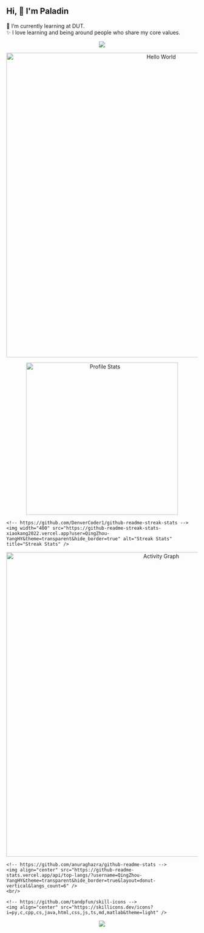 ## Hi, 👋 I'm Paladin  

📙 I’m currently learning at DUT.  
✨ I love learning and being around people who share my core values.

<!-- https://github.com/QingZhou-YangHY/capsule-render -->
<p align="center">
    <img src="https://capsule-render.vercel.app/api?type=waving&color=timeGradient&height=300&&section=header&text=HI%20THERE!&fontSize=90&fontAlign=50&fontAlignY=30&desc=I%20am%20Paladin!&descAlign=50&descSize=30&descAlignY=60&animation=twinkling">
</p>
 
<!-- https://github.com/DenverCoder1/readme-typing-svg -->
<p align="center">
    <img width="800" src="https://readme-typing-svg.demolab.com?font=LXGW+WenKai+TC&size=25&pause=1000&center=true&vCenter=true&random=false&width=600&lines=Welcome+to+my+GitHub+profile+page!;%e6%ac%a2%e8%bf%8e%e6%9d%a5%e5%88%b0%e6%88%91%e7%9a%84+GitHub+%e4%b8%bb%e9%a1%b5%ef%bc%81" alt="Hello World" title="Hello World"/>
</p>

<p align="center">
    <!-- https://github.com/anuraghazra/github-readme-stats -->
    <img width="400" src="https://github-readme-stats.vercel.app/api?username=QingZhou-YangHY&theme=transparent&show_icons=true&hide_border=true&show=reviews,discussions_started&hide_title=true&hide=contribs&number_format=long&count_private=true" alt="Profile Stats" title="Profile Stats" />
    
    <!-- https://github.com/DenverCoder1/github-readme-streak-stats -->
    <img width="400" src="https://github-readme-streak-stats-xiaokang2022.vercel.app?user=QingZhou-YangHY&theme=transparent&hide_border=true" alt="Streak Stats" title="Streak Stats" />
</p>

<p align="center">
    <!-- https://github.com/Ashutosh00710/github-readme-activity-graph -->
    <img width="800" src="https://github-readme-activity-graph.vercel.app/graph?username=QingZhou-YangHY&theme=github-compact&hide_border=true&area=true&custom_title=Activity%20Graph" alt="Activity Graph" title="Activity Graph" />
    <br/>

    <!-- https://github.com/anuraghazra/github-readme-stats -->
    <img align="center" src="https://github-readme-stats.vercel.app/api/top-langs/?username=QingZhou-YangHY&theme=transparent&hide_border=true&layout=donut-vertical&langs_count=6" />
    <br/>
    
    <!-- https://github.com/tandpfun/skill-icons -->
    <img align="center" src="https://skillicons.dev/icons?i=py,c,cpp,cs,java,html,css,js,ts,md,matlab&theme=light" />
</p>

<p align="center">
    <img src="https://capsule-render.vercel.app/api?type=waving&color=timeGradient&height=300&&section=footer&text=THE%20END!&fontSize=90&fontAlign=50&fontAlignY=70&desc=Hope%20every%20day%20is%20happy%20for%20you!%20😊&descAlign=50&descSize=30&descAlignY=40&animation=twinkling">
</p>
